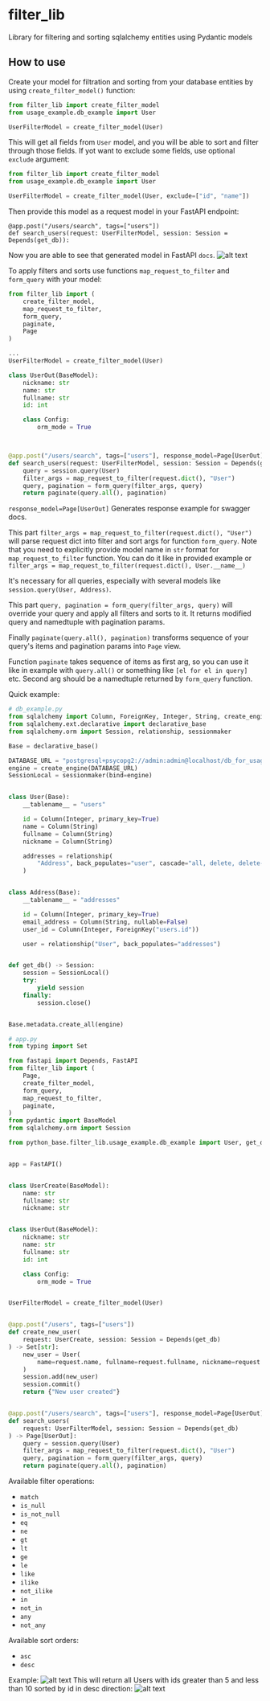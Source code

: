 # filter_lib

Library for filtering and sorting sqlalchemy entities using Pydantic models

## How to use
Create your model for filtration and sorting from your database entities by using `create_filter_model()` function:

```Python
from filter_lib import create_filter_model
from usage_example.db_example import User

UserFilterModel = create_filter_model(User)
```
This will get all fields from `User` model, and you will be able to sort and filter through those fields.
If yot want to exclude some fields, use optional `exclude` argument:

```Python
from filter_lib import create_filter_model
from usage_example.db_example import User

UserFilterModel = create_filter_model(User, exclude=["id", "name"])
```
Then provide this model as a request model in your FastAPI endpoint:

```
@app.post("/users/search", tags=["users"])
def search_users(request: UserFilterModel, session: Session = Depends(get_db)):
```
Now you are able to see that generated model in FastAPI `docs`.
![alt text](https://i.ibb.co/ZYPYjcd/Screenshot-from-2021-09-23-00-27-02.png)


To apply filters and sorts use functions `map_request_to_filter` and `form_query` with your model:
```Python
from filter_lib import (
    create_filter_model,
    map_request_to_filter,
    form_query,
    paginate,
    Page
)

...
UserFilterModel = create_filter_model(User)

class UserOut(BaseModel):
    nickname: str
    name: str
    fullname: str
    id: int

    class Config:
        orm_mode = True



@app.post("/users/search", tags=["users"], response_model=Page[UserOut])
def search_users(request: UserFilterModel, session: Session = Depends(get_db)) -> Page[UserOut]:
    query = session.query(User)
    filter_args = map_request_to_filter(request.dict(), "User")
    query, pagination = form_query(filter_args, query)
    return paginate(query.all(), pagination)
```
`response_model=Page[UserOut]` Generates response example for swagger docs.

This part `filter_args = map_request_to_filter(request.dict(), "User")` will parse request dict into filter and sort args
for function `form_query`.
Note that you need to explicitly provide model name in `str` format for `map_request_to_filter` function. You can do it
like in provided example or `filter_args = map_request_to_filter(request.dict(), User.__name__)`

It's necessary for all queries, especially with several models like  `session.query(User, Address)`.

This part `query, pagination = form_query(filter_args, query)` will override your query and apply all filters and sorts to it.
It returns modified query and namedtuple with pagination params.

Finally `paginate(query.all(), pagination)` transforms sequence of your query's items and pagination params into `Page` view.

Function `paginate` takes sequence of items as first arg, so you can use it like in example with `query.all()` or something
like `[el for el in query]` etc. Second arg should be a namedtuple returned by `form_query` function.

Quick example:

```Python
# db_example.py
from sqlalchemy import Column, ForeignKey, Integer, String, create_engine
from sqlalchemy.ext.declarative import declarative_base
from sqlalchemy.orm import Session, relationship, sessionmaker

Base = declarative_base()

DATABASE_URL = "postgresql+psycopg2://admin:admin@localhost/db_for_usage_example"  # Database should be Postgres
engine = create_engine(DATABASE_URL)
SessionLocal = sessionmaker(bind=engine)


class User(Base):
    __tablename__ = "users"

    id = Column(Integer, primary_key=True)
    name = Column(String)
    fullname = Column(String)
    nickname = Column(String)

    addresses = relationship(
        "Address", back_populates="user", cascade="all, delete, delete-orphan"
    )


class Address(Base):
    __tablename__ = "addresses"

    id = Column(Integer, primary_key=True)
    email_address = Column(String, nullable=False)
    user_id = Column(Integer, ForeignKey("users.id"))

    user = relationship("User", back_populates="addresses")


def get_db() -> Session:
    session = SessionLocal()
    try:
        yield session
    finally:
        session.close()


Base.metadata.create_all(engine)


```

```Python
# app.py
from typing import Set

from fastapi import Depends, FastAPI
from filter_lib import (
    Page,
    create_filter_model,
    form_query,
    map_request_to_filter,
    paginate,
)
from pydantic import BaseModel
from sqlalchemy.orm import Session

from python_base.filter_lib.usage_example.db_example import User, get_db


app = FastAPI()


class UserCreate(BaseModel):
    name: str
    fullname: str
    nickname: str


class UserOut(BaseModel):
    nickname: str
    name: str
    fullname: str
    id: int

    class Config:
        orm_mode = True


UserFilterModel = create_filter_model(User)


@app.post("/users", tags=["users"])
def create_new_user(
    request: UserCreate, session: Session = Depends(get_db)
) -> Set[str]:
    new_user = User(
        name=request.name, fullname=request.fullname, nickname=request.nickname
    )
    session.add(new_user)
    session.commit()
    return {"New user created"}


@app.post("/users/search", tags=["users"], response_model=Page[UserOut])
def search_users(
    request: UserFilterModel, session: Session = Depends(get_db)
) -> Page[UserOut]:
    query = session.query(User)
    filter_args = map_request_to_filter(request.dict(), "User")
    query, pagination = form_query(filter_args, query)
    return paginate(query.all(), pagination)
```

Available filter operations:
- ``match``
- ``is_null``
- ``is_not_null``
- ``eq``
- ``ne``
- ``gt``
- ``lt``
- ``ge``
- ``le``
- ``like``
- ``ilike``
- ``not_ilike``
- ``in``
- ``not_in``
- ``any``
- ``not_any``

Available sort orders:
- ``asc``
- ``desc``

Example:
![alt text](https://i.ibb.co/5M4RN43/Screenshot-from-2021-09-23-01-23-33.png)
This will return all Users with ids greater than 5 and less than 10 sorted by id in desc direction:
![alt text](https://i.ibb.co/86dzS6J/Screenshot-from-2021-09-23-01-27-22.png)
